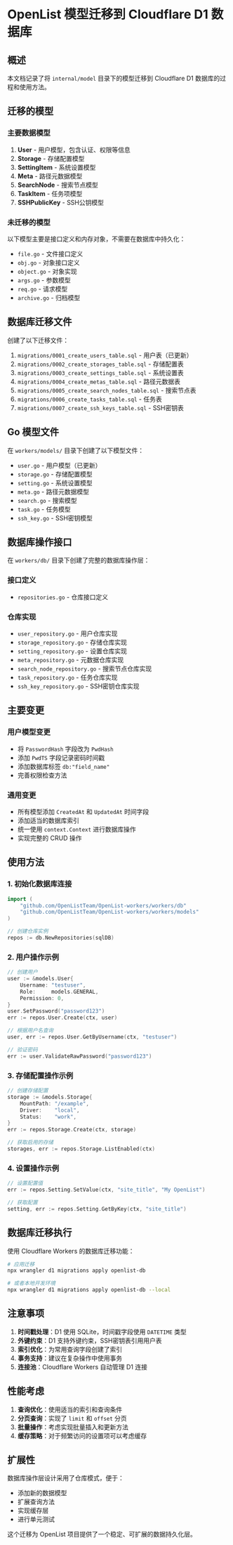 # OpenList 模型迁移到 Cloudflare D1 数据库

## 概述

本文档记录了将 `internal/model` 目录下的模型迁移到 Cloudflare D1 数据库的过程和使用方法。

## 迁移的模型

### 主要数据模型

1. **User** - 用户模型，包含认证、权限等信息
2. **Storage** - 存储配置模型
3. **SettingItem** - 系统设置模型
4. **Meta** - 路径元数据模型
5. **SearchNode** - 搜索节点模型
6. **TaskItem** - 任务项模型
7. **SSHPublicKey** - SSH公钥模型

### 未迁移的模型

以下模型主要是接口定义和内存对象，不需要在数据库中持久化：
- `file.go` - 文件接口定义
- `obj.go` - 对象接口定义
- `object.go` - 对象实现
- `args.go` - 参数模型
- `req.go` - 请求模型
- `archive.go` - 归档模型

## 数据库迁移文件

创建了以下迁移文件：

1. `migrations/0001_create_users_table.sql` - 用户表（已更新）
2. `migrations/0002_create_storages_table.sql` - 存储配置表
3. `migrations/0003_create_settings_table.sql` - 系统设置表
4. `migrations/0004_create_metas_table.sql` - 路径元数据表
5. `migrations/0005_create_search_nodes_table.sql` - 搜索节点表
6. `migrations/0006_create_tasks_table.sql` - 任务表
7. `migrations/0007_create_ssh_keys_table.sql` - SSH密钥表

## Go 模型文件

在 `workers/models/` 目录下创建了以下模型文件：

- `user.go` - 用户模型（已更新）
- `storage.go` - 存储配置模型
- `setting.go` - 系统设置模型
- `meta.go` - 路径元数据模型
- `search.go` - 搜索模型
- `task.go` - 任务模型
- `ssh_key.go` - SSH密钥模型

## 数据库操作接口

在 `workers/db/` 目录下创建了完整的数据库操作层：

### 接口定义
- `repositories.go` - 仓库接口定义

### 仓库实现
- `user_repository.go` - 用户仓库实现
- `storage_repository.go` - 存储仓库实现
- `setting_repository.go` - 设置仓库实现
- `meta_repository.go` - 元数据仓库实现
- `search_node_repository.go` - 搜索节点仓库实现
- `task_repository.go` - 任务仓库实现
- `ssh_key_repository.go` - SSH密钥仓库实现

## 主要变更

### 用户模型变更
- 将 `PasswordHash` 字段改为 `PwdHash`
- 添加 `PwdTS` 字段记录密码时间戳
- 添加数据库标签 `db:"field_name"`
- 完善权限检查方法

### 通用变更
- 所有模型添加 `CreatedAt` 和 `UpdatedAt` 时间字段
- 添加适当的数据库索引
- 统一使用 `context.Context` 进行数据库操作
- 实现完整的 CRUD 操作

## 使用方法

### 1. 初始化数据库连接

```go
import (
    "github.com/OpenListTeam/OpenList-workers/workers/db"
    "github.com/OpenListTeam/OpenList-workers/workers/models"
)

// 创建仓库实例
repos := db.NewRepositories(sqlDB)
```

### 2. 用户操作示例

```go
// 创建用户
user := &models.User{
    Username: "testuser",
    Role:     models.GENERAL,
    Permission: 0,
}
user.SetPassword("password123")
err := repos.User.Create(ctx, user)

// 根据用户名查询
user, err := repos.User.GetByUsername(ctx, "testuser")

// 验证密码
err := user.ValidateRawPassword("password123")
```

### 3. 存储配置操作示例

```go
// 创建存储配置
storage := &models.Storage{
    MountPath: "/example",
    Driver:    "local",
    Status:    "work",
}
err := repos.Storage.Create(ctx, storage)

// 获取启用的存储
storages, err := repos.Storage.ListEnabled(ctx)
```

### 4. 设置操作示例

```go
// 设置配置值
err := repos.Setting.SetValue(ctx, "site_title", "My OpenList")

// 获取配置
setting, err := repos.Setting.GetByKey(ctx, "site_title")
```

## 数据库迁移执行

使用 Cloudflare Workers 的数据库迁移功能：

```bash
# 应用迁移
npx wrangler d1 migrations apply openlist-db

# 或者本地开发环境
npx wrangler d1 migrations apply openlist-db --local
```

## 注意事项

1. **时间戳处理**：D1 使用 SQLite，时间戳字段使用 `DATETIME` 类型
2. **外键约束**：D1 支持外键约束，SSH密钥表引用用户表
3. **索引优化**：为常用查询字段创建了索引
4. **事务支持**：建议在复杂操作中使用事务
5. **连接池**：Cloudflare Workers 自动管理 D1 连接

## 性能考虑

1. **查询优化**：使用适当的索引和查询条件
2. **分页查询**：实现了 `limit` 和 `offset` 分页
3. **批量操作**：考虑实现批量插入和更新方法
4. **缓存策略**：对于频繁访问的设置项可以考虑缓存

## 扩展性

数据库操作层设计采用了仓库模式，便于：
- 添加新的数据模型
- 扩展查询方法
- 实现缓存层
- 进行单元测试

这个迁移为 OpenList 项目提供了一个稳定、可扩展的数据持久化层。 